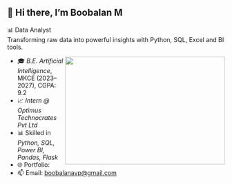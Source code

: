 ## 👋 Hi there, I’m Boobalan M

📊 Data Analyst   
Transforming raw data into powerful insights with Python, SQL, Excel and BI tools.

<img align="right" width="370" height="250" src="https://lottiefiles.com/free-animation/data-analysis-kTFTXDshxP">



- 🎓 *B.E. Artificial Intelligence*, MKCE (2023–2027), CGPA: 9.2  
- 📈 *Intern @ Optimus Technocrates Pvt Ltd*  
- 📊 Skilled in *Python, SQL, Power BI, Pandas, Flask*  
- 🌐 Portfolio:    
- 📫 Email: boobalanavp@gmail.com

